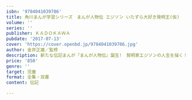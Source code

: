 ```yaml
---
isbn: '9784041039786'
title: 角川まんが学習シリーズ　まんが人物伝 エジソン いたずら大好き発明王(仮)
volume: ''
series: ''
publisher: ＫＡＤＯＫＡＷＡ
pubdate: '2017-07-13'
cover: 'https://cover.openbd.jp/9784041039786.jpg'
author: 金井正雄／監修
description: 新たな伝記まんが『まんが人物伝』誕生!　発明家エジソンの人生を描く！
price: '850'
genre: ''
target: 児童
format: 全集・双書
content: 伝記

---
```

